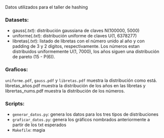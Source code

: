 Datos utilizados para el taller de hashing

### Datasets:

* gauss(_.txt_): distribución gaussiana de claves N(100000, 5000)
* uniforme(_.txt_): distribución uniforme de claves U(1, 6378277)
* libretas(_.txt_): listado de libretas con el número unido al año y con
    padding de 3 y 2 dígitos, respectivamente. Los números estan distribuidos
    uniformemente U(1, 7000), los años siguen una distribución de pareto 
    (15 - P(6)). 


### Graficos:

`uniforme.pdf`, `gauss.pdf` y `libretas.pdf` muestra la distribución como está.
libretas_años.pdf muestra la distribución de los años en las libretas y 
librertas_nums.pdf muestra la distribución de los números.


### Scripts:

* `generar_datos.py`: genera los datos para los tres tipos de distribuciones
* `graficar_datos.py`: genera los gráficos nombrados anteriormente a partir de
    los txt esperados
* `Makefile`: magia
